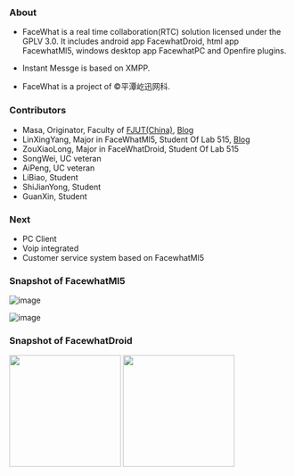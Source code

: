 ### About

- FaceWhat is a real time collaboration(RTC) solution licensed under the GPLV 3.0. It includes android app FacewhatDroid, html app FacewhatMl5, windows desktop app FacewhatPC and Openfire plugins.
- Instant Messge is based on XMPP.

- FaceWhat is a project of ©平潭屹迅网科.

 
 ### Contributors
 - Masa, Originator, Faculty of [FJUT(China)](http://sise.fjut.edu.cn/), [Blog](http://blog.csdn.net/shineych) 
 - LinXingYang, Major in FaceWhatMl5, Student Of Lab 515, [Blog](http://blog.csdn.net/jkl852qaz)
 - ZouXiaoLong, Major in FaceWhatDroid, Student Of Lab 515
 - SongWei, UC veteran 
 - AiPeng, UC veteran  
 - LiBiao, Student
 - ShiJianYong, Student
 - GuanXin, Student
 
  ### Next
- PC Client 
- Voip integrated
- Customer service system based on FacewhatMl5

### Snapshot of FacewhatMl5
![image](https://github.com/masach/FaceWhat/blob/master/IntroduceImg/FacewhatMl5_chat.png?raw=true)

![image](https://github.com/masach/FaceWhat/blob/master/IntroduceImg/FacewhatMl5_beInvitedToMuc.png?raw=true)

### Snapshot of FacewhatDroid
<img src="https://github.com/masach/FaceWhat/blob/master/IntroduceImg/FacewhatDroid_org.jpg?raw=true" width="200">

<img src="https://github.com/masach/FaceWhat/blob/master/IntroduceImg/FacewhatDroid_subs.png?raw=true" width="200">